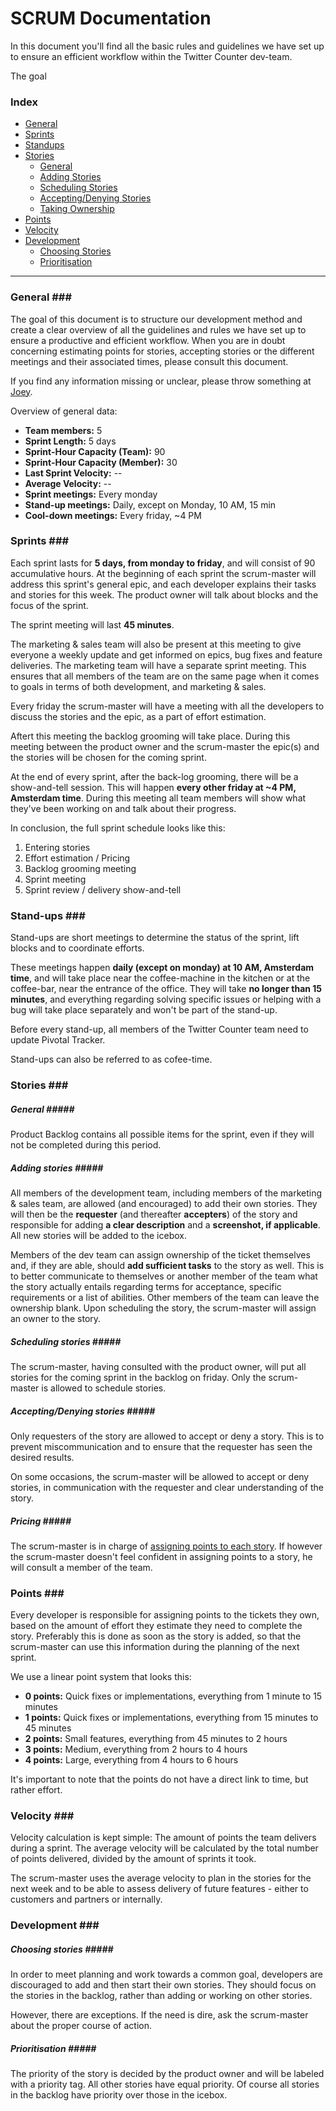 # SCRUM Documentation #

In this document you'll find all the basic rules and guidelines we have set up to ensure an efficient workflow within the Twitter Counter dev-team.

The goal

### Index ###
* [General](#general)
* [Sprints](#sprints)
* [Standups](#standups)
* [Stories](#stories)
	* [General](#storiesgeneral)
    * [Adding Stories](#addingstories)
    * [Scheduling Stories](#schedulingstories)
    * [Accepting/Denying Stories](#aodstories)
    * [Taking Ownership](#takingownership)
* [Points](#points)
* [Velocity](#velocity)
* [Development](#development)
	* [Choosing Stories](#choosingstories)
	* [Prioritisation](#prioritisation)

* * *

### General <a name="general"></a>###

The goal of this document is to structure our development method and create a clear overview of all the guidelines and rules we have set up to ensure a productive and efficient workflow. When you are in doubt concerning estimating points for stories, accepting stories or the different meetings and their associated times, please consult this document. 

If you find any information missing or unclear, please throw something at [Joey](mailto:joey@twittercounter.com).

Overview of general data:

* __Team members:__ 5
* __Sprint Length:__ 5 days
* __Sprint-Hour Capacity (Team):__ 90
* __Sprint-Hour Capacity (Member):__ 30
* __Last Sprint Velocity:__ --
* __Average Velocity:__ --
* __Sprint meetings:__ Every monday
* __Stand-up meetings:__ Daily, except on Monday, 10 AM, 15 min
* __Cool-down meetings:__ Every friday, ~4 PM

### Sprints <a name="sprints"></a>###

Each sprint lasts for __5 days, from monday to friday__, and will consist of 90 accumulative hours.
At the beginning of each sprint the scrum-master will address this sprint's general epic, and each developer explains their tasks and stories for this week.
The product owner will talk about blocks and the focus of the sprint.

The sprint meeting will last __45 minutes__.

The marketing & sales team will also be present at this meeting to give everyone a weekly update and get informed on epics, bug fixes and feature deliveries.
The marketing team will have a separate sprint meeting.
This ensures that all members of the team are on the same page when it comes to goals in terms of both development, and marketing & sales.

Every friday the scrum-master will have a meeting with all the developers to discuss the stories and the epic, as a part of effort estimation.

Aftert this meeting the backlog grooming will take place.
During this meeting between the product owner and the scrum-master the epic(s) and the stories will be chosen for the coming sprint.

At the end of every sprint, after the back-log grooming, there will be a show-and-tell session. This will happen __every other friday at ~4 PM, Amsterdam time__.
During this meeting all team members will show what they've been working on and talk about their progress.

In conclusion, the full sprint schedule looks like this:
1. Entering stories
2. Effort estimation / Pricing
3. Backlog grooming meeting
4. Sprint meeting
5. Sprint review / delivery show-and-tell

### Stand-ups <a name="standups"></a>###

Stand-ups are short meetings to determine the status of the sprint, lift blocks and to coordinate efforts.

These meetings happen __daily (except on monday) at 10 AM, Amsterdam time__, and will take place near the coffee-machine in the kitchen or at the coffee-bar, near the entrance of the office.
They will take __no longer than 15 minutes__, and everything regarding solving specific issues or helping with a bug will take place separately and won't be part of the stand-up.

Before every stand-up, all members of the Twitter Counter team need to update Pivotal Tracker.

Stand-ups can also be referred to as cofee-time.

### Stories <a name="stories"></a>###

##### General <a name="storiesgeneral"></a>##### 
Product Backlog contains all possible items for the sprint, even if they will not be completed during this period.

##### Adding stories <a name="addingstories"></a>#####
All members of the development team, including members of the marketing & sales team, are allowed (and encouraged) to add their own stories.
They will then be the __requester__ (and thereafter __accepters__) of the story and responsible for adding __a clear description__ and a __screenshot, if applicable__.
All new stories will be added to the icebox.

Members of the dev team can assign ownership of the ticket themselves and, if they are able, should __add sufficient tasks__ to the story as well.
This is to better communicate to themselves or another member of the team what the story actually entails regarding terms for acceptance, specific requirements or a list of abilities.
Other members of the team can leave the ownership blank. Upon scheduling the story, the scrum-master will assign an owner to the story.

##### Scheduling stories <a name="schedulingstories"></a>#####
The scrum-master, having consulted with the product owner, will put all stories for the coming sprint in the backlog on friday.
Only the scrum-master is allowed to schedule stories.

##### Accepting/Denying stories <a name="aodstories"></a>#####
Only requesters of the story are allowed to accept or deny a story.
This is to prevent miscommunication and to ensure that the requester has seen the desired results.

On some occasions, the scrum-master will be allowed to accept or deny stories, in communication with the requester and clear understanding of the story.

##### Pricing <a name="takingownership"></a>#####
The scrum-master is in charge of [assigning points to each story](#points). If however the scrum-master doesn't feel confident in assigning points to a story, he will consult a member of the team. 

### Points <a name="points"></a>###

Every developer is responsible for assigning points to the tickets they own, based on the amount of effort they estimate they need to complete the story.
Preferably this is done as soon as the story is added, so that the scrum-master can use this information during the planning of the next sprint.

We use a linear point system that looks this:
* __0 points:__ Quick fixes or implementations, everything from 1 minute to 15 minutes
* __1 points:__ Quick fixes or implementations, everything from 15 minutes to 45 minutes
* __2 points:__ Small features, everything from 45 minutes to 2 hours
* __3 points:__ Medium, everything from 2 hours to 4 hours
* __4 points:__ Large, everything from 4 hours to 6 hours

It's important to note that the points do not have a direct link to time, but rather effort.

### Velocity <a name="velocity"></a>###

Velocity calculation is kept simple: The amount of points the team delivers during a sprint.
The average velocity will be calculated by the total number of points delivered, divided by the amount of sprints it took.

The scrum-master uses the average velocity to plan in the stories for the next week and to be able to assess delivery of future features - either to customers and partners or internally.

### Development <a name="development"></a>###

##### Choosing stories <a name="choosingstories"></a>#####
In order to meet planning and work towards a common goal, developers are discouraged to add and then start their own stories.
They should focus on the stories in the backlog, rather than adding or working on other stories.

However, there are exceptions. If the need is dire, ask the scrum-master about the proper course of action.

##### Prioritisation <a name="prioritisation"></a>#####
The priority of the story is decided by the product owner and will be labeled with a priority tag.
All other stories have equal priority. Of course all stories in the backlog have priority over those in the icebox.
